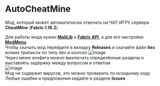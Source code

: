 # AutoCheatMine
Мод, который может автоматически отвечать на ЧАТ-ИГРУ сервера **CheatMine** (**Fabric 1.18.2**)  
  
Для работы мода нужен [**MaliLib**](https://www.curseforge.com/minecraft/mc-mods/malilib) и [**Fabric API**](https://www.curseforge.com/minecraft/mc-mods/fabric-api), а для его настройки [**ModMenu**](https://www.curseforge.com/minecraft/mc-mods/modmenu)  
Чтобы скачать мод перейдите в вкладку **Releases** и скачайте файл **без** всяких приписок по типу dev и sources
![image](https://user-images.githubusercontent.com/68079109/168429448-6f6a78ce-6801-4c55-be9a-01643813b9d9.png)  
Через меню конфига можно выключать определённые разделы и выставлять задержку между вопросом и ответом  
![image](https://user-images.githubusercontent.com/68079109/168429496-a6ae96c7-4514-40bb-a276-3a0ddb6746ea.png)  
Мод не содержит вируcов, это можно проверить по исходному коду  
Любые ошибки и предложения кидайте в разделе **Issues**
